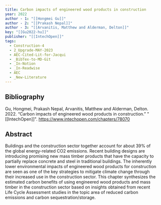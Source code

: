 ```yaml
---
title: Carbon impacts of engineered wood products in construction
year: 2022
author - 1: "[[Hongmei Gu]]"
author - 2: "[[Prakash Nepal]]"
author - 3: "[[Arvanitis, Matthew and Alderman, Delton]]"
key: "[[Gu2022-hu]]"
publisher: "[[IntechOpen]]"
tags:
  - Construction-4
  - 2_Upgrade-MAY-2023
  - AEC-Cited-Lit-for-Jacqui
  - _BibTex-to-MD-Git
  - _In-Notion
  - _In-Readwise
  - AEC
  - _New-Literature
---
```


## Bibliography
Gu, Hongmei, Prakash Nepal, Arvanitis, Matthew and Alderman, Delton. 2022. “Carbon impacts of engineered wood products in construction.” "[[IntechOpen]]". https://www.intechopen.com/chapters/78070

## Abstract
Buildings and the construction sector together account for about 39\% of the global energy-related CO2 emissions. Recent building designs are introducing promising new mass timber products that have the capacity to partially replace concrete and steel in traditional buildings. The inherently lower environmental impacts of engineered wood products for construction are seen as one of the key strategies to mitigate climate change through their increased use in the construction sector. This chapter synthesizes the estimated carbon benefits of using engineered wood products and mass timber in the construction sector based on insights obtained from recent Life Cycle Assessment studies in the topic area of reduced carbon emissions and carbon sequestration/storage.
